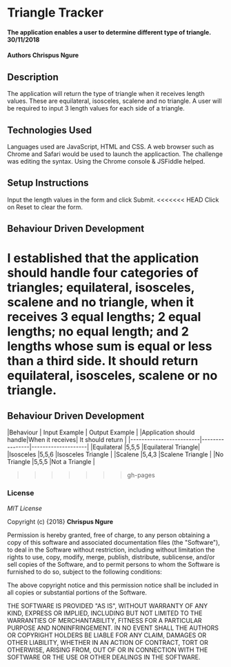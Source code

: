 # Triangle Tracker
#### The application enables a user to determine different type of triangle. 30/11/2018
#### Authors **Chrispus Ngure**
## Description
The application will return the type of triangle when it receives length values.
These are equilateral, isosceles, scalene and no triangle. A user will be required
to input 3 length values for each side of a triangle.  
## Technologies Used
Languages used are JavaScript, HTML and CSS. A web browser such as Chrome and
Safari would be used to launch the applicaction. The challenge was editing
the syntax. Using the Chrome console & JSFiddle helped.
## Setup Instructions
Input the length values in the form and click Submit.
<<<<<<< HEAD
Click on Reset to clear the form. 
## Behaviour Driven Development  
I established that the application should handle four categories of triangles;
equilateral, isosceles, scalene and no triangle, when it receives 3 equal lengths;
2 equal lengths; no equal length; and 2 lengths whose sum is equal or less than
a third side. It should return equilateral, isosceles, scalene or no triangle.
=======
## Behaviour Driven Development
|Behaviour                | Input Example  | Output Example     |
|Application should handle|When it receives| It should return   |
|-------------------------|----------------|--------------------|
|Equilateral              |5,5,5           |Equilateral Triangle|
|Isosceles                |5,5,6           |Isosceles Triangle  |
|Scalene                  |5,4,3           |Scalene Triangle    |
|No Triangle              |5,5,5           |Not a Triangle      |
>>>>>>> gh-pages
### License
*MIT License*

Copyright (c) {2018} **Chrispus Ngure**

Permission is hereby granted, free of charge, to any person obtaining a copy of
this software and associated documentation files (the "Software"), to deal in
the Software without restriction, including without limitation the rights to use,
copy, modify, merge, publish, distribute, sublicense, and/or sell copies of the
Software, and to permit persons to whom the Software is furnished to do so,
subject to the following conditions:

The above copyright notice and this permission notice shall be included in all
copies or substantial portions of the Software.

THE SOFTWARE IS PROVIDED "AS IS", WITHOUT WARRANTY OF ANY KIND, EXPRESS OR IMPLIED,
INCLUDING BUT NOT LIMITED TO THE WARRANTIES OF MERCHANTABILITY, FITNESS FOR A
PARTICULAR PURPOSE AND NONINFRINGEMENT. IN NO EVENT SHALL THE AUTHORS OR COPYRIGHT
HOLDERS BE LIABLE FOR ANY CLAIM, DAMAGES OR OTHER LIABILITY, WHETHER IN AN ACTION
OF CONTRACT, TORT OR OTHERWISE, ARISING FROM, OUT OF OR IN CONNECTION WITH THE
SOFTWARE OR THE USE OR OTHER DEALINGS IN THE SOFTWARE.
